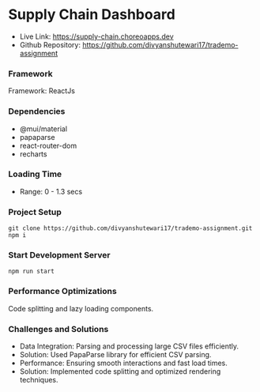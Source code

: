 # Supply Chain Dashboard

* Live Link: https://supply-chain.choreoapps.dev
* Github Repository: https://github.com/divyanshutewari17/trademo-assignment

### Framework
Framework: ReactJs

### Dependencies
* @mui/material
* papaparse
* react-router-dom
* recharts

### Loading Time
* Range: 0 - 1.3 secs

### Project Setup
```
git clone https://github.com/divyanshutewari17/trademo-assignment.git
npm i
```

### Start Development Server
```
npm run start
```
### Performance Optimizations

Code splitting and lazy loading components.


### Challenges and Solutions

* Data Integration: Parsing and processing large CSV files efficiently.
* Solution: Used PapaParse library for efficient CSV parsing.
* Performance: Ensuring smooth interactions and fast load times.
* Solution: Implemented code splitting and optimized rendering techniques.


